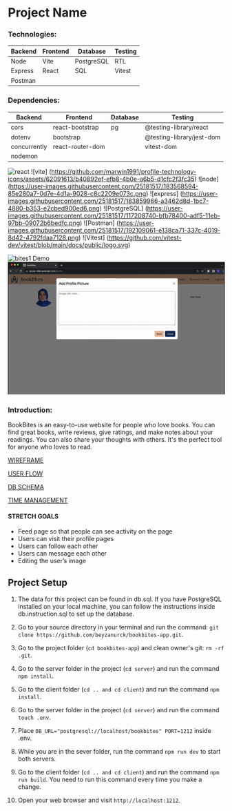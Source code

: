 # Project Name

### Technologies: 

| Backend 	| Frontend 	| Database   	| Testing   	|
|---------	|----------	|------------	|-----------	|
| Node    	| Vite     	| PostgreSQL 	| RTL       	|
| Express 	| React    	| SQL        	| Vitest    	|
| Postman 	|     	    |         	    |       	    |


### Dependencies: 

| Backend      	| Frontend        	| Database 	| Testing                   	|
|--------------	|-----------------	|----------	|---------------------------	|
| cors         	| react-bootstrap 	| pg       	| @testing-library/react    	|
| dotenv       	| bootstrap       	|          	| @testing-library/jest-dom 	|
| concurrently 	| react-router-dom 	|          	| vitest-dom                	|
| nodemon      	|                 	|          	|                           	|

![react](https://user-images.githubusercontent.com/25181517/183897015-94a058a6-b86e-4e42-a37f-bf92061753e5.png)
![vite] (https://github.com/marwin1991/profile-technology-icons/assets/62091613/b40892ef-efb8-4b0e-a6b5-d1cfc2f3fc35)
![node] (https://user-images.githubusercontent.com/25181517/183568594-85e280a7-0d7e-4d1a-9028-c8c2209e073c.png)
![express] (https://user-images.githubusercontent.com/25181517/183859966-a3462d8d-1bc7-4880-b353-e2cbed900ed6.png)
![PostgreSQL] (https://user-images.githubusercontent.com/25181517/117208740-bfb78400-adf5-11eb-97bb-09072b6bedfc.png)
![Postman] (https://user-images.githubusercontent.com/25181517/192109061-e138ca71-337c-4019-8d42-4792fdaa7128.png)
![Vitest] (https://github.com/vitest-dev/vitest/blob/main/docs/public/logo.svg)


![bites1 Demo](bites1.gif)
![bites2 Demo](bites2.gif)




### Introduction:

BookBites is an easy-to-use website for people who love books. You can find great books, write reviews, give ratings, and make notes about your readings. You can also share your thoughts with others. It's the perfect tool for anyone who loves to read.

[WIREFRAME](https://docs.google.com/document/d/1NmcmOL7xhBAnZpQ8qrA7-AZ5A8HHKMlKz5rg43rStBE/edit#heading=h.pk2anoxkgn7g)

[USER FLOW](https://docs.google.com/document/d/1NmcmOL7xhBAnZpQ8qrA7-AZ5A8HHKMlKz5rg43rStBE/edit#heading=h.2ym2dm87nqoe)

[DB SCHEMA](https://docs.google.com/document/d/1NmcmOL7xhBAnZpQ8qrA7-AZ5A8HHKMlKz5rg43rStBE/edit#heading=h.jk8agzwxywxx)

[TIME MANAGEMENT](https://docs.google.com/document/d/1NmcmOL7xhBAnZpQ8qrA7-AZ5A8HHKMlKz5rg43rStBE/edit#heading=h.bgu51xvagxmv)

#### STRETCH GOALS


- Feed page so that people can see activity on the page
- Users can visit their profile pages
- Users can follow each other
- Users can message each other
- Editing the user’s image


## Project Setup

1. The data for this project can be found in db.sql. If you have PostgreSQL installed on your local machine, you can follow the instructions inside db.instruction.sql to set up the database.

2. Go to your source directory in your terminal and run the command: `git clone https://github.com/beyzanurck/bookbites-app.git`.

3. Go to the project folder (`cd bookbites-app`) and clean owner's git: `rm -rf .git`.

4. Go to the server folder in the project (`cd server`) and run the command `npm install`.

5. Go to the client folder (`cd .. and cd client`) and run the command `npm install`.

6. Go to the server folder in the project (`cd server`) and run the command `touch .env`.

7. Place `DB_URL="postgresql://localhost/bookbites" PORT=1212` inside .env.

8. While you are in the sever folder, run the command `npm run dev` to start both servers.

9. Go to the client folder (`cd .. and cd client`) and run the command `npm run build`. You need to run this command every time you make a change.

10. Open your web browser and visit `http://localhost:1212`.